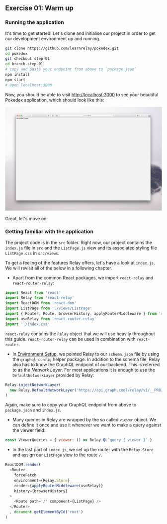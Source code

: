 ## Exercise 01: Warm up

### Running the application

It's time to get started! Let's clone and initialise our project in order to get our development environment up and running.

```sh
git clone https://github.com/learnrelay/pokedex.git
cd pokedex
git checkout step-01
cd branch-step-01
# copy and paste your endpoint from above to `package.json`
npm install
npm start
# Open localhost:3000
```

Now, you should be able to visit [http://localhost:3000](http://localhost:3000) to see your beautiful Pokedex application, which should look like this:

![](../images/demo.png)

Great, let's move on!

### Getting familiar with the application

The project code is in the `src` folder. Right now, our project contains the `index.js` file in `src` and the `ListPage.js` view and its associated styling file `ListPage.css` in `src/views`.

To get a feeling of the features Relay offers, let's have a look at `index.js`. We will revisit all of the below in a following chapter.

* Apart from the common React packages, we import `react-relay` and `react-router-relay`:

```javascript
import React from 'react'
import Relay from 'react-relay'
import ReactDOM from 'react-dom'
import ListPage from './views/ListPage'
import { Router, Route, browserHistory, applyRouterMiddleware } from 'react-router'
import useRelay from 'react-router-relay'
import './index.css'
```

`react-relay` contains the `Relay` object that we will use heavily throughout this guide.
`react-router-relay` can be used in combination with `react-router`.

* In [Environment Setup](#environment-setup), we pointed Relay to our `schema.json` file by using the `graphql-config` helper package. In addition to the schema file, Relay also has to know the GraphQL endpoint of our backend. This is referred to as the *Network Layer*. For most applications it is enough to use the `DefaultNetworkLayer` provided by Relay:

```javascript
Relay.injectNetworkLayer(
  new Relay.DefaultNetworkLayer('https://api.graph.cool/relay/v1/__PROJECT_ID__')
)
```

Again, make sure to copy your GraphQL endpoint from above to `package.json` and `index.js`.

* Many queries in Relay are wrapped by the so called `viewer` object. We can define it once and use it whenever we want to make a query against the viewer field:

```javascript
const ViewerQueries = { viewer: () => Relay.QL`query { viewer }` }
```

* In the last part of `index.js`, we set up the router with the `Relay.Store` and assign our `ListPage` view to the route `/`.

```javascript
ReactDOM.render(
  <Router
    forceFetch
    environment={Relay.Store}
    render={applyRouterMiddleware(useRelay)}
    history={browserHistory}
  >
    <Route path='/' component={ListPage} />
  </Router>
  , document.getElementById('root')
)
```
